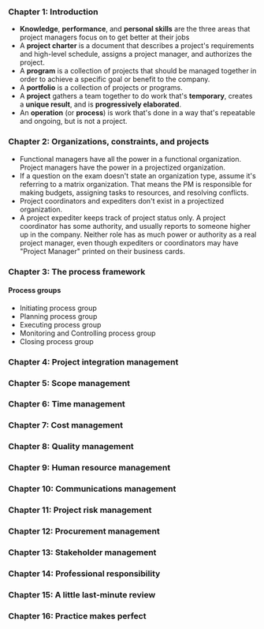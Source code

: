 ### Chapter 1: Introduction
* **Knowledge**, **performance**, and **personal skills** are the three areas that project managers focus on to get better at their jobs
* A **project charter** is a document that describes a project's requirements and high-level schedule, assigns a project manager, and authorizes the project.
* A **program** is a collection of projects that should be managed together in order to achieve a specific goal or benefit to the company.
* A **portfolio** is a collection of projects or programs.
* A **project** gathers a team together to do work that's **temporary**, creates a **unique result**, and is **progressively elaborated**.
* An **operation** (or **process**) is work that's done in a way that's repeatable and ongoing, but is not a project.

### Chapter 2: Organizations, constraints, and projects
* Functional managers have all the power in a functional organization. Project managers have the power in a projectized organization.
* If a question on the exam doesn't state an organization type, assume it's referring to a matrix organization. That means the PM is responsible for making budgets, assigning tasks to resources, and resolving conflicts.
* Project coordinators and expediters don't exist in a projectized organization.
* A project expediter keeps track of project status only. A project coordinator has some authority, and usually reports to someone higher up in the company. Neither role has as much power or authority as a real project manager, even though expediters or coordinators may have "Project Manager" printed on their business cards.


### Chapter 3: The process framework
#### Process groups
- Initiating process group
- Planning process group
- Executing process group
- Monitoring and Controlling process group
- Closing process group

### Chapter 4: Project integration management

### Chapter 5: Scope management

### Chapter 6: Time management

### Chapter 7: Cost management

### Chapter 8: Quality management

### Chapter 9: Human resource management

### Chapter 10: Communications management

### Chapter 11: Project risk management

### Chapter 12: Procurement management

### Chapter 13: Stakeholder management

### Chapter 14: Professional responsibility

### Chapter 15: A little last-minute review

### Chapter 16: Practice makes perfect
